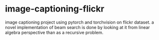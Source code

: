 # image-captioning-flickr
image captioning project using pytorch and torchvision on flickr dataset. a novel implementation of beam search is done by looking at it from linear algebra perspective than as a recursive problem.
